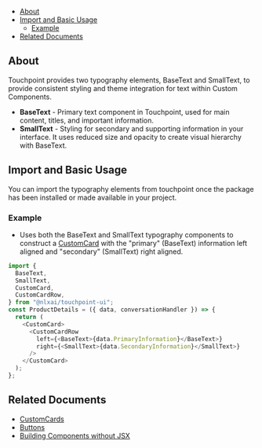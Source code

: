 - [About](#about)
- [Import and Basic Usage](#import-and-basic-usage)
  - [Example](#example)
- [Related Documents](#related-documents)

## About

Touchpoint provides two typography elements, BaseText and SmallText, to provide consistent styling and theme integration for text within Custom Components.

- **BaseText** - Primary text component in Touchpoint, used for main content, titles, and important information.
- **SmallText** - Styling for secondary and supporting information in your interface. It uses reduced size and opacity to create visual hierarchy with BaseText.

## Import and Basic Usage

You can import the typography elements from touchpoint once the package has been installed or made available in your project.

### Example

- Uses both the BaseText and SmallText typography components to construct a [CustomCard](/touchpoint-CustomCards) with the "primary" (BaseText) information left aligned and "secondary" (SmallText) right aligned.

```javascript
import {
  BaseText,
  SmallText,
  CustomCard,
  CustomCardRow,
} from "@nlxai/touchpoint-ui";
const ProductDetails = ({ data, conversationHandler }) => {
  return (
    <CustomCard>
      <CustomCardRow
        left={<BaseText>{data.PrimaryInformation}</BaseText>}
        right={<SmallText>{data.SecondaryInformation}</SmallText>}
      />
    </CustomCard>
  );
};
```

## Related Documents

- [CustomCards](/touchpoint-CustomCards)
- [Buttons](/touchpoint-Buttons)
- [Building Components without JSX](/guide-html-components)
